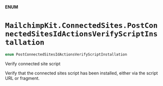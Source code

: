 **ENUM**

# `MailchimpKit.ConnectedSites.PostConnectedSitesIdActionsVerifyScriptInstallation`

```swift
enum PostConnectedSitesIdActionsVerifyScriptInstallation
```

Verify connected site script

Verify that the connected sites script has been installed, either via the script URL or fragment.

